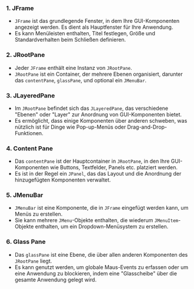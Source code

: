 ### 1. JFrame
- `JFrame` ist das grundlegende Fenster, in dem Ihre GUI-Komponenten angezeigt werden. Es dient als Hauptfenster für Ihre Anwendung.
- Es kann Menüleisten enthalten, Titel festlegen, Größe und Standardverhalten beim Schließen definieren.

### 2. JRootPane
- Jeder `JFrame` enthält eine Instanz von `JRootPane`.
- `JRootPane` ist ein Container, der mehrere Ebenen organisiert, darunter das `contentPane`, `glassPane`, und optional ein `JMenuBar`.

### 3. JLayeredPane
- Im `JRootPane` befindet sich das `JLayeredPane`, das verschiedene "Ebenen" oder "Layer" zur Anordnung von GUI-Komponenten bietet.
- Es ermöglicht, dass einige Komponenten über anderen schweben, was nützlich ist für Dinge wie Pop-up-Menüs oder Drag-and-Drop-Funktionen.

### 4. Content Pane
- Das `contentPane` ist der Hauptcontainer in `JRootPane`, in den Ihre GUI-Komponenten wie Buttons, Textfelder, Panels etc. platziert werden.
- Es ist in der Regel ein `JPanel`, das das Layout und die Anordnung der hinzugefügten Komponenten verwaltet.

### 5. JMenuBar
- `JMenuBar` ist eine Komponente, die in `JFrame` eingefügt werden kann, um Menüs zu erstellen.
- Sie kann mehrere `JMenu`-Objekte enthalten, die wiederum `JMenuItem`-Objekte enthalten, um ein Dropdown-Menüsystem zu erstellen.

### 6. Glass Pane
- Das `glassPane` ist eine Ebene, die über allen anderen Komponenten des `JRootPane` liegt.
- Es kann genutzt werden, um globale Maus-Events zu erfassen oder um eine Anwendung zu blockieren, indem eine "Glasscheibe" über die gesamte Anwendung gelegt wird.